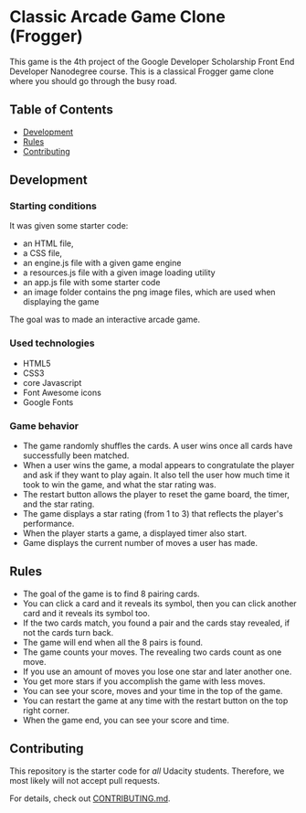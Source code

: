 # Classic Arcade Game Clone (Frogger)
This game is the 4th project of the Google Developer Scholarship Front End Developer Nanodegree course. This is a classical Frogger game clone where you should go through the busy road.

## Table of Contents

* [Development](#development)
* [Rules](#rules)
* [Contributing](#contributing)

## Development

### Starting conditions
It was given some starter code:
- an HTML file,
- a CSS file,
- an engine.js file with a given game engine
- a resources.js file with a given image loading utility
- an app.js file with some starter code
- an image folder contains the png image files, which are used when displaying the game

The goal was to made an interactive arcade game.

### Used technologies
- HTML5
- CSS3
- core Javascript
- Font Awesome icons
- Google Fonts

### Game behavior
- The game randomly shuffles the cards. A user wins once all cards have successfully been matched.
- When a user wins the game, a modal appears to congratulate the player and ask if they want to play again. It also tell the user how much time it took to win the game, and what the star rating was.
- The restart button allows the player to reset the game board, the timer, and the star rating.
- The game displays a star rating (from 1 to 3) that reflects the player's performance.
- When the player starts a game, a displayed timer also start.
- Game displays the current number of moves a user has made.

## Rules

- The goal of the game is to find 8 pairing cards.
- You can click a card and it reveals its symbol, then you can click another card and it reveals its symbol too.
- If the two cards match, you found a pair and the cards stay revealed, if not the cards turn back.
- The game will end when all the 8 pairs is found.
- The game counts your moves. The revealing two cards count as one move.
- If you use an amount of moves you lose one star and later another one.
- You get more stars if you accomplish the game with less moves.
- You can see your score, moves and your time in the top of the game. 
- You can restart the game at any time with the restart button on the top right corner.
- When the game end, you can see your score and time.

## Contributing

This repository is the starter code for _all_ Udacity students. Therefore, we most likely will not accept pull requests.

For details, check out [CONTRIBUTING.md](CONTRIBUTING.md). 
